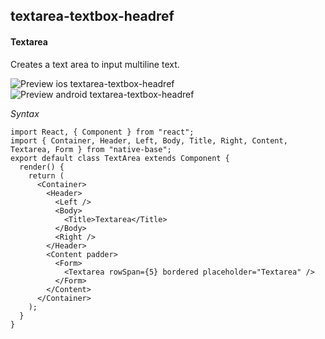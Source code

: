 

## textarea-textbox-headref
#### Textarea

Creates a text area to input multiline text.

![Preview ios textarea-textbox-headref](https://github.com/GeekyAnts/NativeBase-KitchenSink/raw/v2.6.1/screenshots/ios/input-textarea.png)
![Preview android textarea-textbox-headref](https://github.com/GeekyAnts/NativeBase-KitchenSink/raw/v2.6.1/screenshots/android/input-textarea.png)

*Syntax*

```
import React, { Component } from "react";
import { Container, Header, Left, Body, Title, Right, Content, Textarea, Form } from "native-base";
export default class TextArea extends Component {
  render() {
    return (
      <Container>
        <Header>
          <Left />
          <Body>
            <Title>Textarea</Title>
          </Body>
          <Right />
        </Header>
        <Content padder>
          <Form>
            <Textarea rowSpan={5} bordered placeholder="Textarea" />
          </Form>
        </Content>
      </Container>
    );
  }
}
```
